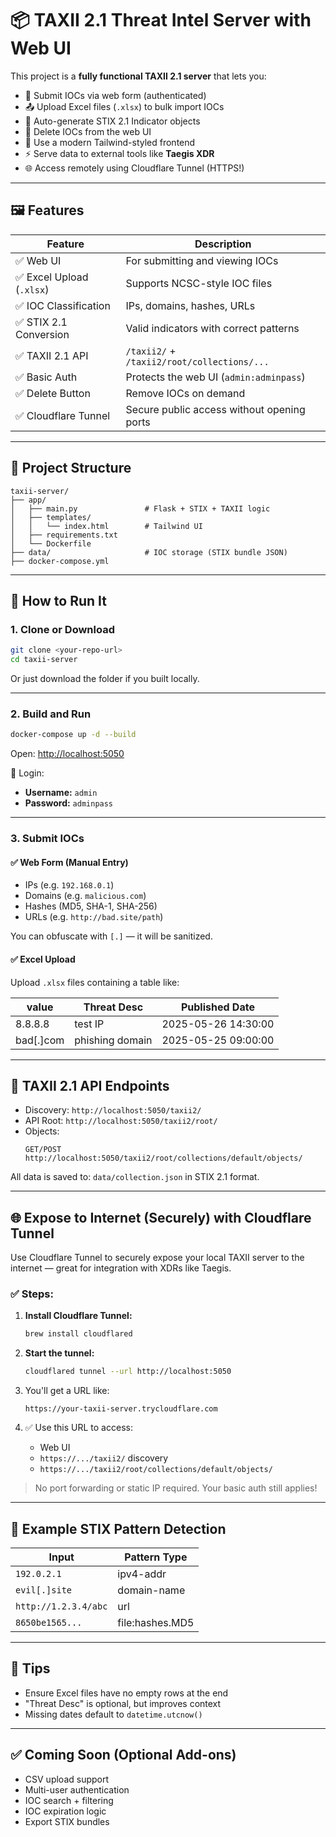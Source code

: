
# 📦 TAXII 2.1 Threat Intel Server with Web UI

This project is a **fully functional TAXII 2.1 server** that lets you:

- 🔐 Submit IOCs via web form (authenticated)
- 📤 Upload Excel files (`.xlsx`) to bulk import IOCs
- 📄 Auto-generate STIX 2.1 Indicator objects
- 🧹 Delete IOCs from the web UI
- 🎨 Use a modern Tailwind-styled frontend
- ⚡ Serve data to external tools like **Taegis XDR**
- 🌐 Access remotely using Cloudflare Tunnel (HTTPS!)

---

## 🖼️ Features

| Feature                          | Description                                      |
|----------------------------------|--------------------------------------------------|
| ✅ Web UI                        | For submitting and viewing IOCs                 |
| ✅ Excel Upload (`.xlsx`)        | Supports NCSC-style IOC files                   |
| ✅ IOC Classification            | IPs, domains, hashes, URLs                      |
| ✅ STIX 2.1 Conversion            | Valid indicators with correct patterns          |
| ✅ TAXII 2.1 API                 | `/taxii2/` + `/taxii2/root/collections/...`     |
| ✅ Basic Auth                    | Protects the web UI (`admin:adminpass`)         |
| ✅ Delete Button                 | Remove IOCs on demand                           |
| ✅ Cloudflare Tunnel             | Secure public access without opening ports      |

---

## 🧱 Project Structure

```
taxii-server/
├── app/
│   ├── main.py               # Flask + STIX + TAXII logic
│   ├── templates/
│   │   └── index.html        # Tailwind UI
│   ├── requirements.txt
│   └── Dockerfile
├── data/                     # IOC storage (STIX bundle JSON)
├── docker-compose.yml
```

---

## 🚀 How to Run It

### 1. Clone or Download

```bash
git clone <your-repo-url>
cd taxii-server
```

Or just download the folder if you built locally.

---

### 2. Build and Run

```bash
docker-compose up -d --build
```

Open: [http://localhost:5050](http://localhost:5050)

🔐 Login:  
- **Username:** `admin`  
- **Password:** `adminpass`

---

### 3. Submit IOCs

#### ✅ Web Form (Manual Entry)

- IPs (e.g. `192.168.0.1`)
- Domains (e.g. `malicious.com`)
- Hashes (MD5, SHA-1, SHA-256)
- URLs (e.g. `http://bad.site/path`)

You can obfuscate with `[.]` — it will be sanitized.

#### ✅ Excel Upload

Upload `.xlsx` files containing a table like:

| value             | Threat Desc           | Published Date      |
|------------------|------------------------|---------------------|
| 8.8.8.8          | test IP                | 2025-05-26 14:30:00 |
| bad[.]com        | phishing domain        | 2025-05-25 09:00:00 |

---

## 🔁 TAXII 2.1 API Endpoints

- Discovery: `http://localhost:5050/taxii2/`
- API Root: `http://localhost:5050/taxii2/root/`
- Objects:
  ```http
  GET/POST http://localhost:5050/taxii2/root/collections/default/objects/
  ```

All data is saved to: `data/collection.json` in STIX 2.1 format.

---

## 🌐 Expose to Internet (Securely) with Cloudflare Tunnel

Use Cloudflare Tunnel to securely expose your local TAXII server to the internet — great for integration with XDRs like Taegis.

### ✅ Steps:

1. **Install Cloudflare Tunnel:**
   ```bash
   brew install cloudflared
   ```

2. **Start the tunnel:**
   ```bash
   cloudflared tunnel --url http://localhost:5050
   ```

3. You'll get a URL like:
   ```
   https://your-taxii-server.trycloudflare.com
   ```

4. ✅ Use this URL to access:
   - Web UI
   - `https://.../taxii2/` discovery
   - `https://.../taxii2/root/collections/default/objects/`

> No port forwarding or static IP required. Your basic auth still applies!

---

## 🧪 Example STIX Pattern Detection

| Input                    | Pattern Type     |
|-------------------------|------------------|
| `192.0.2.1`             | ipv4-addr        |
| `evil[.]site`           | domain-name      |
| `http://1.2.3.4/abc`    | url              |
| `8650be1565...`         | file:hashes.MD5  |

---

## 🧼 Tips

- Ensure Excel files have no empty rows at the end
- "Threat Desc" is optional, but improves context
- Missing dates default to `datetime.utcnow()`

---

## ✅ Coming Soon (Optional Add-ons)

- CSV upload support
- Multi-user authentication
- IOC search + filtering
- IOC expiration logic
- Export STIX bundles
